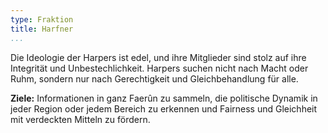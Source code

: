 ```yaml
---
type: Fraktion
title: Harfner
...
```


Die Ideologie der Harpers ist edel, und ihre Mitglieder sind stolz auf ihre
Integrität und Unbestechlichkeit. Harpers suchen nicht nach Macht oder Ruhm,
sondern nur nach Gerechtigkeit und Gleichbehandlung für alle.

**Ziele:** Informationen in ganz Faerûn zu sammeln, die politische Dynamik in
jeder Region oder jedem Bereich zu erkennen und Fairness und Gleichheit mit
verdeckten Mitteln zu fördern.
